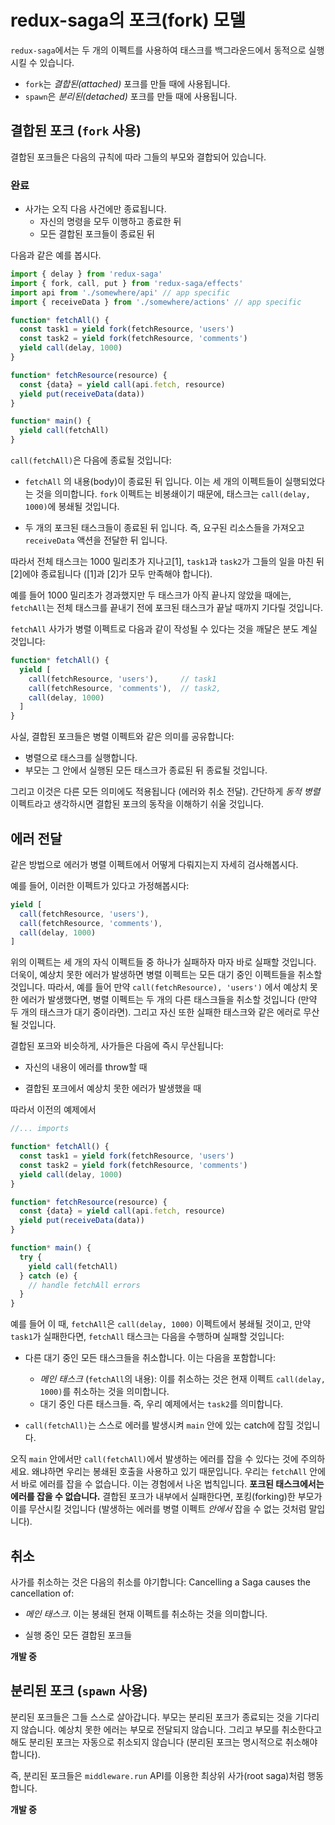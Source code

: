 # redux-saga의 포크(fork) 모델

`redux-saga`에서는 두 개의 이펙트를 사용하여 태스크를 백그라운드에서 동적으로 실행시킬 수 있습니다.


- `fork`는 *결합된(attached)* 포크를 만들 때에 사용됩니다.
- `spawn`은 *분리된(detached)* 포크를 만들 때에 사용됩니다.

## 결합된 포크 (`fork` 사용)

결합된 포크들은 다음의 규칙에 따라 그들의 부모와 결합되어 있습니다.

### 완료

- 사가는 오직 다음 사건에만 종료됩니다.
  - 자신의 명령을 모두 이행하고 종료한 뒤
  - 모든 결합된 포크들이 종료된 뒤

다음과 같은 예를 봅시다.

```js
import { delay } from 'redux-saga'
import { fork, call, put } from 'redux-saga/effects'
import api from './somewhere/api' // app specific
import { receiveData } from './somewhere/actions' // app specific

function* fetchAll() {
  const task1 = yield fork(fetchResource, 'users')
  const task2 = yield fork(fetchResource, 'comments')
  yield call(delay, 1000)
}

function* fetchResource(resource) {
  const {data} = yield call(api.fetch, resource)
  yield put(receiveData(data))
}

function* main() {
  yield call(fetchAll)
}
```

`call(fetchAll)`은 다음에 종료될 것입니다:

- `fetchAll` 의 내용(body)이 종료된 뒤 입니다. 이는 세 개의 이펙트들이 실행되었다는 것을 의미합니다. `fork` 이펙트는 비봉쇄이기 때문에, 태스크는 `call(delay, 1000)`에 봉쇄될 것입니다.

- 두 개의 포크된 태스크들이 종료된 뒤 입니다. 즉, 요구된 리소스들을 가져오고`receiveData` 액션을 전달한 뒤 입니다.

따라서 전체 태스크는 1000 밀리초가 지나고[1], `task1`과 `task2`가 그들의 일을 마친 뒤[2]에야 종료됩니다 ([1]과 [2]가 모두 만족해야 합니다).

예를 들어 1000 밀리초가 경과했지만 두 태스크가 아직 끝나지 않았을 때에는, `fetchAll`는 전체 태스크를 끝내기 전에 포크된 태스크가 끝날 때까지 기다릴 것입니다.

`fetchAll` 사가가 병렬 이펙트로 다음과 같이 작성될 수 있다는 것을 깨달은 분도 계실 것입니다:

```js
function* fetchAll() {
  yield [
    call(fetchResource, 'users'),     // task1
    call(fetchResource, 'comments'),  // task2,
    call(delay, 1000)
  ]
}
```

사실, 결합된 포크들은 병렬 이펙트와 같은 의미를 공유합니다:

- 병렬으로 태스크를 실행합니다.
- 부모는 그 안에서 실행된 모든 태스크가 종료된 뒤 종료될 것입니다. 

그리고 이것은 다른 모든 의미에도 적용됩니다 (에러와 취소 전달). 간단하게 *동적 병렬* 이펙트라고 생각하시면 결합된 포크의 동작을 이해하기 쉬울 것입니다.

## 에러 전달

같은 방법으로 에러가 병렬 이펙트에서 어떻게 다뤄지는지 자세히 검사해봅시다.

예를 들어, 이러한 이펙트가 있다고 가정해봅시다:

```js
yield [
  call(fetchResource, 'users'),
  call(fetchResource, 'comments'),
  call(delay, 1000)
]
```

위의 이펙트는 세 개의 자식 이펙트들 중 하나가 실패하자 마자 바로 실패할 것입니다. 더욱이, 예상치 못한 에러가 발생하면 병렬 이펙트는 모든 대기 중인 이펙트들을 취소할 것입니다. 따라서, 예를 들어 만약 `call(fetchResource), 'users')` 에서 예상치 못한 에러가 발생했다면, 병렬 이펙트는 두 개의 다른 태스크들을 취소할 것입니다 (만약 두 개의 태스크가 대기 중이라면). 그리고 자신 또한 실패한 태스크와 같은 에러로 무산될 것입니다.

결합된 포크와 비슷하게, 사가들은 다음에 즉시 무산됩니다:

- 자신의 내용이 에러를 throw할 때

- 결합된 포크에서 예상치 못한 에러가 발생했을 때

따라서 이전의 예제에서

```js
//... imports

function* fetchAll() {
  const task1 = yield fork(fetchResource, 'users')
  const task2 = yield fork(fetchResource, 'comments')
  yield call(delay, 1000)
}

function* fetchResource(resource) {
  const {data} = yield call(api.fetch, resource)
  yield put(receiveData(data))
}

function* main() {
  try {
    yield call(fetchAll)
  } catch (e) {
    // handle fetchAll errors
  }
}
```

예를 들어 이 때, `fetchAll`은 `call(delay, 1000)` 이펙트에서 봉쇄될 것이고, 만약 `task1`가 실패한다면, `fetchAll` 태스크는 다음을 수행하며 실패할 것입니다:

- 다른 대기 중인 모든 태스크들을 취소합니다. 이는 다음을 포함합니다:  
  - *메인 태스크* (`fetchAll`의 내용): 이를 취소하는 것은 현재 이펙트 `call(delay, 1000)`를 취소하는 것을 의미합니다.
  - 대기 중인 다른 태스크들. 즉, 우리 예제에서는 `task2`를 의미합니다.

- `call(fetchAll)`는 스스로 에러를 발생시켜 `main` 안에 있는 catch에 잡힐 것입니다.

오직 `main` 안에서만 `call(fetchAll)`에서 발생하는 에러를 잡을 수 있다는 것에 주의하세요. 왜냐하면 우리는 봉쇄된 호출을 사용하고 있기 때문입니다. 우리는 `fetchAll` 안에서 바로 에러를 잡을 수 없습니다. 이는 경험에서 나온 법칙입니다. **포크된 태스크에서는 에러를 잡을 수 없습니다.** 결합된 포크가 내부에서 실패한다면, 포킹(forking)한 부모가 이를 무산시킬 것입니다 (발생하는 에러를 병렬 이펙트 *안에서* 잡을 수 없는 것처럼 말입니다).


## 취소

사가를 취소하는 것은 다음의 취소를 야기합니다:
Cancelling a Saga causes the cancellation of:

- *메인 태스크*. 이는 봉쇄된 현재 이펙트를 취소하는 것을 의미합니다.

- 실행 중인 모든 결합된 포크들


**개발 중**

## 분리된 포크 (`spawn` 사용)

분리된 포크들은 그들 스스로 살아갑니다. 부모는 분리된 포크가 종료되는 것을 기다리지 않습니다. 예상치 못한 에러는 부모로 전달되지 않습니다. 그리고 부모를 취소한다고 해도 분리된 포크는 자동으로 취소되지 않습니다 (분리된 포크는 명시적으로 취소해야 합니다).

즉, 분리된 포크들은 `middleware.run` API를 이용한 최상위 사가(root saga)처럼 행동합니다.


**개발 중**
